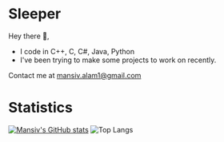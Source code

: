 # Sleeper
Hey there 👋,

- I code in C++, C, C#, Java, Python 
- I've been trying to make some projects to work on recently.

Contact me at [mansiv.alam1@gmail.com](url) 

# Statistics

[![Mansiv's GitHub stats](https://github-readme-stats.vercel.app/api?username=Mansiv-Alam&show_icons=true)](https://github.com/mansiv-/github-readme-stats&show_icons=true)
![Top Langs]([https://github-readme-stats.vercel.app/api/top-langs/?username=Mansiv-Alam&size_weight=0.5&count_weight=0.5](https://github-readme-stats.vercel.app/api/top-langs/?username=Mansiv-Alam&size_weight=0.5&count_weight=0.5))
